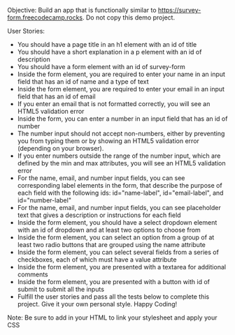 Objective: Build an app that is functionally similar to https://survey-form.freecodecamp.rocks. Do not copy this demo project.

User Stories:

* You should have a page title in an h1 element with an id of title
* You should have a short explanation in a p element with an id of description
* You should have a form element with an id of survey-form
* Inside the form element, you are required to enter your name in an input field that has an id of name and a type of text
* Inside the form element, you are required to enter your email in an input field that has an id of email
* If you enter an email that is not formatted correctly, you will see an HTML5 validation error
* Inside the form, you can enter a number in an input field that has an id of number
* The number input should not accept non-numbers, either by preventing you from typing them or by showing an HTML5 validation error (depending on your browser).
* If you enter numbers outside the range of the number input, which are defined by the min and max attributes, you will see an HTML5 validation error
* For the name, email, and number input fields, you can see corresponding label elements in the form, that describe the purpose of each field with the following ids: id="name-label", id="email-label", and id="number-label"
* For the name, email, and number input fields, you can see placeholder text that gives a description or instructions for each field
* Inside the form element, you should have a select dropdown element with an id of dropdown and at least two options to choose from
* Inside the form element, you can select an option from a group of at least two radio buttons that are grouped using the name attribute
* Inside the form element, you can select several fields from a series of checkboxes, each of which must have a value attribute
* Inside the form element, you are presented with a textarea for additional comments
* Inside the form element, you are presented with a button with id of submit to submit all the inputs
* Fulfill the user stories and pass all the tests below to complete this project. Give it your own personal style. Happy Coding!

Note: Be sure to add <link rel="stylesheet" href="styles.css"> in your HTML to link your stylesheet and apply your CSS

